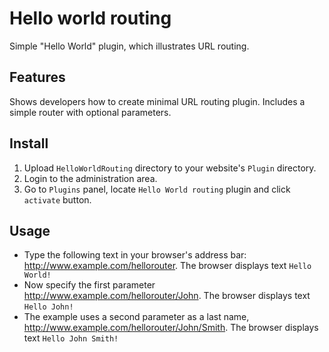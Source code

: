 # Hello world routing

Simple "Hello World" plugin, which illustrates URL routing.

## Features

Shows developers how to create minimal URL routing plugin. Includes a simple router with optional parameters.

## Install

1. Upload `HelloWorldRouting` directory to your website's `Plugin` directory.
2. Login to the administration area.
3. Go to `Plugins` panel, locate `Hello World routing` plugin and click `activate` button.


## Usage

* Type the following text in your browser's address bar: http://www.example.com/hellorouter. The browser displays text `Hello World!`
* Now specify the first parameter http://www.example.com/hellorouter/John. The browser displays text `Hello John!`
* The example uses a second parameter as a last name, http://www.example.com/hellorouter/John/Smith. The browser displays text `Hello John Smith!`